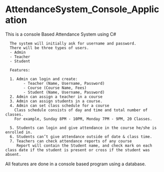 # AttendanceSystem_Console_Application
This is a console Based Attendance System using C#

      The system will initially ask for username and password.
      There will be three types of users.
      - Admin
      - Teacher
      - Student
      
      Features:

      1. Admin can login and create:
            - Teacher (Name, Username, Password)
            - Course (Course Name, Fees)
            - Student (Name, Username, Password)
      2. Admin can assign a teacher in a course
      3. Admin can assign students in a course.
      4. Admin can set class schedule for a course
        Class schedule consists of day and time and total number of classes.
        For example, Sunday 8PM - 10PM, Monday 7PM - 9PM, 20 Classes.
        
      5. Students can login and give attendance in the course he/she is enrolled in.
      6. Students can’t give attendance outside of date & class time.
      7. Teachers can check attendance reports of any course
         Report will contain the Student name, and check mark on each class date if the student is present or cross if the student was absent. 

All features are done in a console based program using a database.
